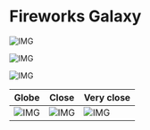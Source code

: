 # Fireworks Galaxy
![IMG](/home/lcv/Dropbox/AstroPhotography/Imaging/Original/Fireworks_Galaxy.jpg)



![IMG](/home/lcv/Dropbox/AstroPhotography/Imaging/Grayscale/Fireworks_Galaxy.jpg)

![IMG](/home/lcv/Dropbox/AstroPhotography/Imaging/Annotated/Fireworks_Galaxy_Annotated.jpg)

| Globe | Close | Very close |
| ----- | ----- | ----- |
|![IMG](/home/lcv/Dropbox/AstroPhotography/Imaging/Annotated/Fireworks_Galaxy_Globe.jpg) |![IMG](/home/lcv/Dropbox/AstroPhotography/Imaging/Annotated/Fireworks_Galaxy_Close.jpg) |![IMG](/home/lcv/Dropbox/AstroPhotography/Imaging/Annotated/Fireworks_Galaxy_Closer.jpg) |